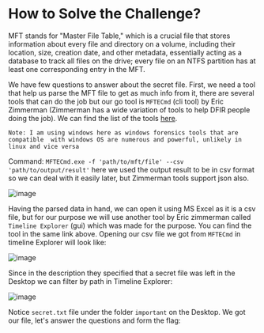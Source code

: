 # How to Solve the Challenge?

MFT stands for "Master File Table," which is a crucial file that stores information about every file and directory on a volume, including their location, size, creation date, and other metadata, essentially acting as a database to track all files on the drive; every file on an NTFS partition has at least one corresponding entry in the MFT. 

We have few questions to answer about the secret file. First, we need a tool that help us parse the MFT file to get as much info from it, there are several tools that can do the job but our go tool is `MFTECmd` (cli tool) by Eric Zimmerman (Zimmerman has a wide variation of tools to help DFIR people doing the job). We can find the list of the tools [here](https://ericzimmerman.github.io/#!index.md).

`Note: I am using windows here as windows forensics tools that are compatible  with windows OS are numerous and powerful, unlikely in linux and vice versa`

Command: 
`MFTECmd.exe -f 'path/to/mft/file' --csv 'path/to/output/result'`
here we used the output result to be  in csv format so we can deal with it easily later, but Zimmerman tools support json also.

![image](https://github.com/user-attachments/assets/3712c7fe-29e7-4310-9b41-81289624e517)

Having the parsed data in hand, we can open it using MS Excel as it is a csv file, but for our purpose we will use another tool by Eric zimmerman called `Timeline Explorer` (gui) which was made for the purpose. You can find the tool in the same link above. 
Opening our csv file we got from `MFTECmd` in timeline Explorer will look like: 

![image](https://github.com/user-attachments/assets/0cc970bf-525c-428f-bc7e-8e08c68a6773)

Since in the description they specified that a secret file was left in the Desktop we can filter by path in Timeline Explorer:

![image](https://github.com/user-attachments/assets/08d5bbb2-6414-4bbf-9729-201b718558d4)

Notice `secret.txt` file under the folder `important` on the Desktop. We got our file, let's answer the questions and form the flag:

